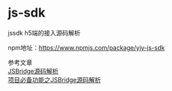 # js-sdk
jssdk h5端的接入源码解析

npm地址：https://www.npmjs.com/package/yjy-js-sdk

参考文章  
[JSBridge源码解析](https://www.jianshu.com/p/4510cc6bb0ac)  
[项目必备功能之JSBridge源码解析](https://blog.csdn.net/c6E5UlI1N/article/details/85962919)
